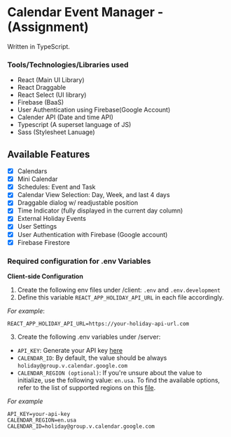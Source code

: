 # Calendar Event Manager -(Assignment)
Written in TypeScript.

### Tools/Technologies/Libraries used

- React (Main UI Library)
- React Draggable
- React Select (UI library)
- Firebase (BaaS)
- User Authentication using Firebase(Google Account)
- Calender API (Date and time API)
- Typescript (A superset language of JS)
- Sass (Stylesheet Lanuage)

## Available Features

- [x] Calendars
- [x] Mini Calendar
- [x] Schedules: Event and Task
- [x] Calendar View Selection: Day, Week, and last 4 days
- [x] Draggable dialog w/ readjustable position
- [X] Time Indicator (fully displayed in the current day column)
- [x] External Holiday Events
- [x] User Settings
- [x] User Authentication with Firebase (Google account)
- [X] Firebase Firestore

### Required configuration for .env Variables

**Client-side Configuration**

1. Create the following env files under /client: `.env` and `.env.development`
2. Define this variable `REACT_APP_HOLIDAY_API_URL` in each file accordingly.

_For example_:

```dotenv
REACT_APP_HOLIDAY_API_URL=https://your-holiday-api-url.com
```

3. Create the following .env variables under /server:

- `API_KEY`: Generate your API key [here](https://console.cloud.google.com/)
- `CALENDAR_ID`: By default, the value should be always `holiday@group.v.calendar.google.com`
- `CALENDAR_REGION (optional)`: If you're unsure about the value to initialize, use the following value: `en.usa`. To find the available options, refer to the list of supported regions on this [file](./client/src/data/localized-holiday-events.txt).

_For example_

```dotenv
API_KEY=your-api-key
CALENDAR_REGION=en.usa
CALENDAR_ID=holiday@group.v.calendar.google.com
```


